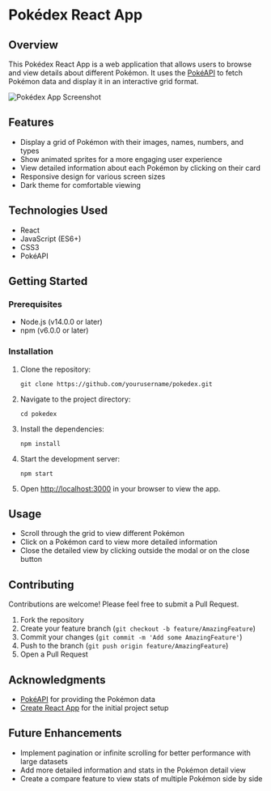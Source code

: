 # Pokédex React App

## Overview

This Pokédex React App is a web application that allows users to browse and view details about different Pokémon. It uses the [PokéAPI](https://pokeapi.co/) to fetch Pokémon data and display it in an interactive grid format.

![Pokédex App Screenshot](screenshot.png)

## Features

- Display a grid of Pokémon with their images, names, numbers, and types
- Show animated sprites for a more engaging user experience
- View detailed information about each Pokémon by clicking on their card
- Responsive design for various screen sizes
- Dark theme for comfortable viewing

## Technologies Used

- React
- JavaScript (ES6+)
- CSS3
- PokéAPI

## Getting Started

### Prerequisites

- Node.js (v14.0.0 or later)
- npm (v6.0.0 or later)

### Installation

1. Clone the repository:

   ```
   git clone https://github.com/yourusername/pokedex.git
   ```

2. Navigate to the project directory:

   ```
   cd pokedex
   ```

3. Install the dependencies:

   ```
   npm install
   ```

4. Start the development server:

   ```
   npm start
   ```

5. Open [http://localhost:3000](http://localhost:3000) in your browser to view the app.

## Usage

- Scroll through the grid to view different Pokémon
- Click on a Pokémon card to view more detailed information
- Close the detailed view by clicking outside the modal or on the close button

## Contributing

Contributions are welcome! Please feel free to submit a Pull Request.

1. Fork the repository
2. Create your feature branch (`git checkout -b feature/AmazingFeature`)
3. Commit your changes (`git commit -m 'Add some AmazingFeature'`)
4. Push to the branch (`git push origin feature/AmazingFeature`)
5. Open a Pull Request

## Acknowledgments

- [PokéAPI](https://pokeapi.co/) for providing the Pokémon data
- [Create React App](https://github.com/facebook/create-react-app) for the initial project setup

## Future Enhancements

- Implement pagination or infinite scrolling for better performance with large datasets
- Add more detailed information and stats in the Pokémon detail view
- Create a compare feature to view stats of multiple Pokémon side by side

